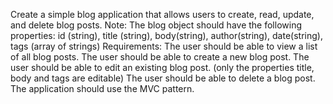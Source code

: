 Create a simple blog application that allows users to create, read, update, and delete blog posts.
Note:
The blog object should have the following properties:
id (string), title (string), body(string), author(string), date(string), tags (array of strings)
Requirements:
The user should be able to view a list of all blog posts.
The user should be able to create a new blog post.
The user should be able to edit an existing blog post. (only the properties title, body and tags are editable)
The user should be able to delete a blog post.
The application should use the MVC pattern.
